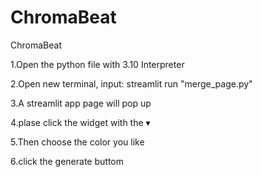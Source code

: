 # ChromaBeat
ChromaBeat 

1.Open the python file with 3.10 Interpreter 

2.Open new terminal, input: streamlit run "merge_page.py"

3.A streamlit app page will pop up

4.plase click the widget with the ▾

5.Then choose the color you like 

6.click the generate buttom
